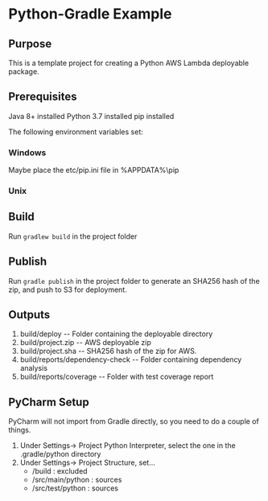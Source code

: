 Python-Gradle Example
=====================

Purpose
-------

This is a template project for creating a Python AWS Lambda deployable package.

Prerequisites
--------------

Java 8+ installed
Python 3.7 installed
pip installed 

The following environment variables set:


### Windows


Maybe place the etc/pip.ini file in %APPDATA%\pip

### Unix


Build
-----

Run ```gradlew build``` in the project folder

Publish
-------

Run ```gradle publish``` in the project folder to generate an SHA256 hash of the zip, and push to S3 for deployment.


Outputs
-------

1. build/deploy -- Folder containing the deployable directory
1. build/project.zip -- AWS deployable zip
1. build/project.sha -- SHA256 hash of the zip for AWS.
1. build/reports/dependency-check -- Folder containing dependency analysis
1. build/reports/coverage -- Folder with test coverage report

PyCharm Setup
-------------

PyCharm will not import from Gradle directly, so you need to do a couple of things.

1. Under Settings-> Project Python Interpreter, select the one in the .gradle/python directory
1. Under Settings-> Project Structure, set...
   * /build : excluded
   * /src/main/python : sources
   * /src/test/python : sources